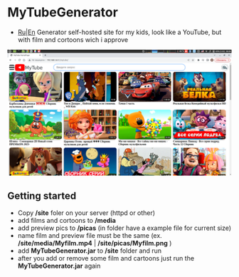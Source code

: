 # MyTubeGenerator
- [Ru]()|[En](https://documentation.portainer.io)
Generator self-hosted site for my kids, look like a YouTube, but with film and cortoons wich i approve

<p align="center">
  <img title="portainer" src='https://github.com/Alexzionx/MyTubeGenerator/blob/main/mt.png?raw=true' />
</p>

## Getting started
- Copy **/site** foler on your server (httpd or other)
- add films and cortoons to **/media**
- add preview pics to **/picas** (in folder have a example file for current size)
- name film and preview file must be the same (ex. **/site/media/Myfilm.mp4** | **/site/picas/Myfilm.png** )
- add **MyTubeGenerator.jar** to **/site** folder and run
- after you add or remove some film and cartoons just run the **MyTubeGenerator.jar** again
